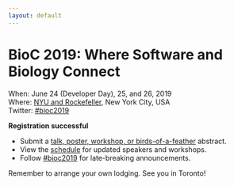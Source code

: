 ```yaml
---
layout: default
---
```

# BioC 2019: Where Software and Biology Connect

When: June 24 (Developer Day), 25, and 26, 2019 <br />
Where: [NYU and Rockefeller][venue], New York City, USA<br />
Twitter: [#bioc2019][tweet]

[tweet]: https://twitter.com/hashtag/bioc2019?f=tweets
[venue]: ./travel-accommodations

**Registration successful**

- Submit a [talk, poster, workshop, or birds-of-a-feather][2] abstract.
- View the [schedule][1] for updated speakers and workshops.
- Follow [#bioc2019][tweet] for late-breaking announcements.

Remember to arrange your own lodging. See you in Toronto!

[1]: ./schedule
[2]: ./call-for-abstracts
